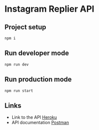 # Instagram Replier API


## Project setup
```
npm i
```

## Run developer mode
```
npm run dev
```

## Run production mode
```
npm run start
```


## Links
- Link to the API [Heroku](https://instagram-replier.herokuapp.com/status)
- API documentation [Postman](https://documenter.getpostman.com/view/10805202/TWDdhsua)
